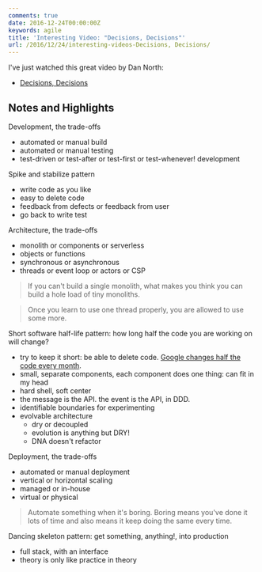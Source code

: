 ```yaml
---
comments: true
date: 2016-12-24T00:00:00Z
keywords: agile
title: 'Interesting Video: "Decisions, Decisions"'
url: /2016/12/24/interesting-videos-Decisions, Decisions/
---
```


I've just watched this great video by Dan North:

- [Decisions, Decisions](https://www.youtube.com/watch?v=EauykEv_2iA)

## Notes and Highlights

Development, the trade-offs
- automated or manual build
- automated or manual testing
- test-driven or test-after or test-first or test-whenever! development

Spike and stabilize pattern
- write code as you like
- easy to delete code
- feedback from defects or feedback from user
- go back to write test

Architecture, the trade-offs
- monolith or components or serverless
- objects or functions
- synchronous or asynchronous
- threads or event loop or actors or CSP

> If you can't build a single monolith, what makes you think you can build a hole load of tiny monoliths.

> Once you learn to use one thread properly, you are allowed to use some more.

Short software half-life pattern: how long half the code you are working on will change?
- try to keep it short: be able to delete code. [Google changes half the code every month](http://infiniteundo.com/post/71540519157/continuous-delivery-is-mainstream).
- small, separate components, each component does one thing: can fit in my head
- hard shell, soft center
- the message is the API. the event is the API, in DDD.
- identifiable boundaries for experimenting
- evolvable architecture
   - dry or decoupled
   - evolution is anything but DRY!
   - DNA doesn't refactor

Deployment, the trade-offs
- automated or manual deployment
- vertical or horizontal scaling
- managed or in-house
- virtual or physical

> Automate something when it's boring. Boring means you've done it lots of time and also means it keep doing the same every time.

Dancing skeleton pattern: get something, anything!, into production
 - full stack, with an interface
 - theory is only like practice in theory

